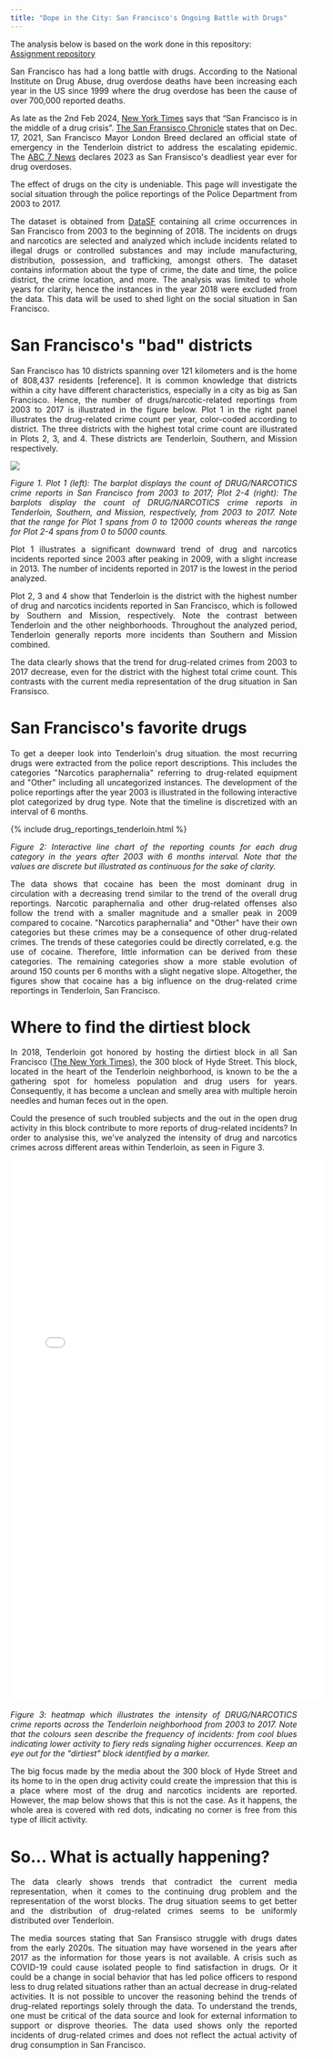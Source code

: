 ```yaml
---
title: "Dope in the City: San Francisco's Ongoing Battle with Drugs"
---
```

The analysis below is based on the work done in this repository: [Assignment repository](https://github.com/themariely/themariely.github.io) 

<div align="justify">
<p> San Francisco has had a long battle with drugs. According to the National Institute on Drug Abuse, drug overdose deaths have been increasing each year in the US since 1999 where the drug overdose has been the cause of over 700,000 reported deaths.</p>

<p> As late as the 2nd Feb 2024, <a href="https://www.nytimes.com/2024/01/31/upshot/san-francisco-drug-crisis.html#:~:text=San%20Francisco%20is%20in%20the,Francisco%20get%20to%20this%20point%3F">New York Times</a>  says that “San Francisco is in the middle of a drug crisis”. <a href="https://www.theguardian.com/us-news/2023/apr/27/overdose-deaths-in-san-francisco-hit-200-in-three-months-a-crying-shame">The San Fransisco Chronicle</a> states that on Dec. 17, 2021, San Francisco Mayor London Breed declared an official state of emergency in the Tenderloin district to address the escalating epidemic. The <a href="https://abc7news.com/san-francisco-record-overdose-deaths-fentanyl-wastewater-drug-testing/14186379/">ABC 7 News</a> declares 2023 as San Fransisco's deadliest year ever for drug overdoses. </p>

<p>The effect of drugs on the city is undeniable. This page will investigate the social situation through the police reportings of the Police Department from 2003 to 2017.</p>

<p>The dataset is obtained from <a href="https://datasf.org/opendata/">DataSF</a> containing all crime occurrences in San Francisco from 2003 to the beginning of 2018. The incidents on drugs and narcotics are selected and analyzed which include incidents related to illegal drugs or controlled substances and may include manufacturing, distribution, possession, and trafficking, amongst others. The dataset contains information about the type of crime, the date and time, the police district, the crime location, and more. The analysis was limited to whole years for clarity, hence the instances in the year 2018 were excluded from the data. This data will be used to shed light on the social situation in San Francisco.</p>
</div>

# San Francisco's "bad" districts


<div align="justify">
<p>San Francisco has 10 districts spanning over 121 kilometers and is the home of 808,437 residents [reference]. It is common knowledge that districts within a city have different characteristics, especially in a city as big as San Francisco. Hence, the number of drugs/narcotic-related reportings from 2003 to 2017 is illustrated in the figure below. Plot 1 in the right panel illustrates the drug-related crime count per year, color-coded according to district. The three districts with the highest total crime count are illustrated in Plots 2, 3, and 4. These districts are Tenderloin, Southern, and Mission respectively.</p>

<img src="{{site.url}}/imgs/drug_crime_all.png" style="display: block; margin: auto;" />

<p><em>Figure 1. Plot 1 (left): The barplot displays the count of DRUG/NARCOTICS crime reports in San Francisco from 2003 to 2017; Plot 2-4 (right): The barplots display the count of DRUG/NARCOTICS crime reports in Tenderloin, Southern, and Mission, respectively, from 2003 to 2017. Note that the range for Plot 1 spans from 0 to 12000 counts whereas the range for Plot 2-4 spans from 0 to 5000 counts.</em></p>

<p>Plot 1 illustrates a significant downward trend of drug and narcotics incidents reported since 2003 after peaking in 2009, with a slight increase in 2013. The number of incidents reported in 2017 is the lowest in the period analyzed. </p>

<p>Plot 2, 3 and 4 show that Tenderloin is the district with the highest number of drug and narcotics incidents reported in San Francisco, which is followed by Southern and Mission, respectively. Note the contrast between Tenderloin and the other neighborhoods. Throughout the analyzed period, Tenderloin generally reports more incidents than Southern and Mission combined.</p>

<p>The data clearly shows that the trend for drug-related crimes from 2003 to 2017 decrease, even for the district with the highest total crime count. This contrasts with the current media representation of the drug situation in San Fransisco.</p>

</div>


# San Francisco's favorite drugs

<div align="justify">
<p>To get a deeper look into Tenderloin's drug situation. the most recurring drugs were extracted from the police report descriptions. This includes the categories "Narcotics paraphernalia" referring to drug-related equipment and "Other" including all uncategorized instances. The development of the police reportings after the year 2003 is illustrated in the following interactive plot categorized by drug type. Note that the timeline is discretized with an interval of 6 months.</p>

{% include drug_reportings_tenderloin.html %}

<p><em>Figure 2: Interactive line chart of the reporting counts for each drug category in the years after 2003 with 6 months interval. Note that the values are discrete but illustrated as continuous for the sake of clarity.</em></p>

<p>The data shows that cocaine has been the most dominant drug in circulation with a decreasing trend similar to the trend of the overall drug reportings. Narcotic paraphernalia and other drug-related offenses also follow the trend with a smaller magnitude and a smaller peak in 2009 compared to cocaine. "Narcotics paraphernalia" and "Other" have their own categories but these crimes may be a consequence of other drug-related crimes. The trends of these categories could be directly correlated, e.g. the use of cocaine. Therefore, little information can be derived from these categories. The remaining categories show a more stable evolution of around 150 counts per 6 months with a slight negative slope. Altogether, the figures show that cocaine has a big influence on the drug-related crime reportings in Tenderloin, San Francisco.</p>
</div>
 
# Where to find the dirtiest block

<div align="justify">
<p>In 2018, Tenderloin got honored by hosting the dirtiest block in all San Francisco (<a href="https://www.nytimes.com/2018/10/08/us/san-francisco-dirtiest-street-london-breed.html">The New York Times</a>), the 300 block of Hyde Street. This block, located in the heart of the Tenderloin neighborhood, is known to be the a gathering spot for homeless population and drug users for years. Consequently, it has become a unclean and smelly area with multiple heroin needles and human feces out in the open.</p>

<p> Could the presence of such troubled subjects and the out in the open drug activity in this block contribute to more reports of drug-related incidents? In order to analysise this, we've analyzed the intensity of drug and narcotics crimes across different areas within Tenderloin, as seen in Figure 3. </p>

<embed type="text/html" src="imgs/heatmap_tenderloin_map.html" width="110%" height="950"/>

<p><em> Figure 3: heatmap which illustrates the intensity of DRUG/NARCOTICS crime reports across the Tenderloin neighborhood from 2003 to 2017. Note that the colours seen describe the frequency of incidents: from cool blues indicating lower activity to fiery reds signaling higher occurrences. Keep an eye out for the "dirtiest" block identified by a marker. </em></p>

<p>The big focus made by the media about the 300 block of Hyde Street and its home to in the open drug activity could create the impression that this is a place where most of the drug and narcotics incidents are reported. However, the map below shows that this is not the case. As it happens, the whole area is covered with red dots, indicating no corner is free from this type of illicit activity.</p>
</div>

# So... What is actually happening?


<div align="justify">
<p>The data clearly shows trends that contradict the current media representation, when it comes to the continuing drug problem and the representation of the worst blocks. The drug situation seems to get better and the distribution of drug-related crimes seems to be uniformly distributed over Tenderloin.</p>

<p>The media sources stating that San Fransisco struggle with drugs dates from the early 2020s. The situation may have worsened in the years after 2017 as the information for those years is not available. A crisis such as COVID-19 could cause isolated people to find satisfaction in drugs. Or it could be a change in social behavior that has led police officers to respond less to drug related situations rather than an actual decrease in drug-related activities. It is not possible to uncover the reasoning behind the trends of drug-related reportings solely through the data. To understand the trends, one must be critical of the data source and look for external information to support or disprove theories. The data used shows only the reported incidents of drug-related crimes and does not reflect the actual activity of drug consumption in San Francisco. </p>
</div>
